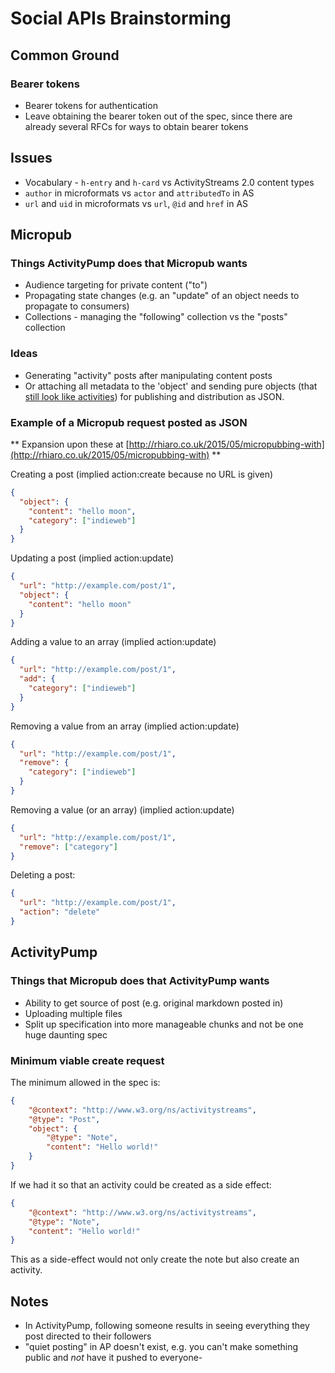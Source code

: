 # Social APIs Brainstorming

## Common Ground

### Bearer tokens
* Bearer tokens for authentication
* Leave obtaining the bearer token out of the spec, since there are already several RFCs for ways to obtain bearer tokens

## Issues

* Vocabulary - `h-entry` and `h-card` vs ActivityStreams 2.0 content types
* `author` in microformats vs `actor` and `attributedTo` in AS
* `url` and `uid` in microformats vs `url`, `@id` and `href` in AS

## Micropub

### Things ActivityPump does that Micropub wants
* Audience targeting for private content ("to")
* Propagating state changes (e.g. an "update" of an object needs to propagate to consumers)
* Collections - managing the "following" collection vs the "posts" collection

### Ideas
* Generating "activity" posts after manipulating content posts
* Or attaching all metadata to the 'object' and sending pure objects (that [still look like activities](http://rhiaro.co.uk/2015/05/micropubbing-with)) for publishing and distribution as JSON.

### Example of a Micropub request posted as JSON

** Expansion upon these at [http://rhiaro.co.uk/2015/05/micropubbing-with](http://rhiaro.co.uk/2015/05/micropubbing-with) **

Creating a post (implied action:create because no URL is given)
```json
{
  "object": {
    "content": "hello moon",
    "category": ["indieweb"]
  }
}
```

Updating a post (implied action:update)

```json
{
  "url": "http://example.com/post/1",
  "object": {
    "content": "hello moon"
  }
}
```

Adding a value to an array (implied action:update)

```json
{
  "url": "http://example.com/post/1",
  "add": {
    "category": ["indieweb"]
  }
}
```

Removing a value from an array (implied action:update)

```json
{
  "url": "http://example.com/post/1",
  "remove": {
    "category": ["indieweb"]
  }
}
```

Removing a value (or an array) (implied action:update)

```json
{
  "url": "http://example.com/post/1",
  "remove": ["category"]
}
```

Deleting a post:

```json
{
  "url": "http://example.com/post/1",
  "action": "delete"
}
```

## ActivityPump

### Things that Micropub does that ActivityPump wants

- Ability to get source of post (e.g. original markdown posted in)
- Uploading multiple files
- Split up specification into more manageable chunks and not be one huge daunting spec

### Minimum viable create request

The minimum allowed in the spec is:
```json
{
    "@context": "http://www.w3.org/ns/activitystreams",
    "@type": "Post",
    "object": {
        "@type": "Note",
        "content": "Hello world!"
    }
}
```

If we had it so that an activity could be created as a side effect:
```json
{
    "@context": "http://www.w3.org/ns/activitystreams",
    "@type": "Note",
    "content": "Hello world!"
}
```
This as a side-effect would not only create the note but also create an
activity.

## Notes
* In ActivityPump, following someone results in seeing everything they post directed to their followers
* "quiet posting" in AP doesn't exist, e.g. you can't make something public and *not* have it pushed to everyone- 

